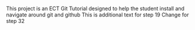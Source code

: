 This project is an ECT Git Tutorial designed to help the student install and navigate around git and github
This is additional text for step 19
Change for step 32
